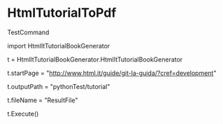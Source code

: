 # HtmlTutorialToPdf

TestCommand

import HtmlItTutorialBookGenerator

t = HtmlItTutorialBookGenerator.HtmlItTutorialBookGenerator

t.startPage = "http://www.html.it/guide/git-la-guida/?cref=development"

t.outputPath = "pythonTest/tutorial"

t.fileName = "ResultFile"

t.Execute()

